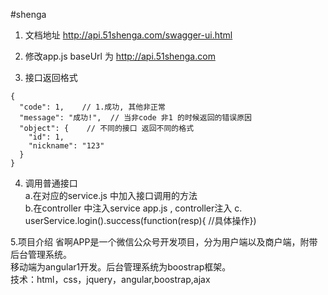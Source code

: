 #shenga
1. 文档地址
http://api.51shenga.com/swagger-ui.html

2. 修改app.js baseUrl 为 http://api.51shenga.com

3. 接口返回格式
~~~
{
  "code": 1,    // 1.成功, 其他非正常
  "message": "成功!",  // 当非code 非1 的时候返回的错误原因
  "object": {    // 不同的接口 返回不同的格式
    "id": 1,
    "nickname": "123"
  }
}
~~~

4. 调用普通接口  
a.在对应的service.js 中加入接口调用的方法  
b.在controller 中注入service  app.js , controller注入
c. userService.login().success(function(resp){ //具体操作})

5.项目介绍
省啊APP是一个微信公众号开发项目，分为用户端以及商户端，附带后台管理系统。<br>
移动端为angular1开发。后台管理系统为boostrap框架。<br>
技术：html，css，jquery，angular,boostrap,ajax
